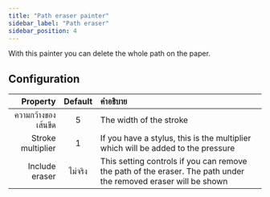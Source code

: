 ```yaml
---
title: "Path eraser painter"
sidebar_label: "Path eraser"
sidebar_position: 4
---
```



With this painter you can delete the whole path on the paper.

## Configuration

|            Property | Default | คำอธิบาย                                                                                                        |
| -------------------:|:-------:|:--------------------------------------------------------------------------------------------------------------- |
| ความกว้างของเส้นขีด |    5    | The width of the stroke                                                                                         |
|   Stroke multiplier |    1    | If you have a stylus, this is the multiplier which will be added to the pressure                                |
|      Include eraser | ไม่จริง | This setting controls if you can remove the path of the eraser. The path under the removed eraser will be shown |

